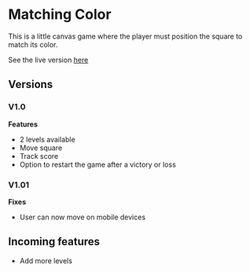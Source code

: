 # Matching Color

This is a little canvas game where the player must position the square to match its color.

See the live version [here](https://matching-color.sshimabuku.now.sh/)

## Versions

### V1.0

**Features**
- 2 levels available
- Move square
- Track score
- Option to restart the game after a victory or loss

### V1.01

**Fixes**
- User can now move on mobile devices

## Incoming features

- Add more levels
